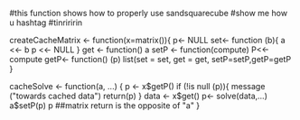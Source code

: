 #this function shows how to properly use sandsquarecube
#show me how u hashtag
#tinriririn

createCacheMatrix <- function(x=matrix()){
      p<- NULL
      set<- function (b){
            a <<- b
            p <<- NULL
      }
      get <- function() a
      setP <- function(compute) P<<- compute
      getP<- function() (p)
      list(set = set, get = get, setP=setP,getP=getP
}

cacheSolve  <- function(a, ...) {
      p <- x$getP()
      if (!is null (p)){
            message ("towards cached data")
            return(p)
      }
      data <- x$get()
      p<- solve(data,...)
      a$setP(p)
      p
      ##matrix return is the opposite of "a"
}
